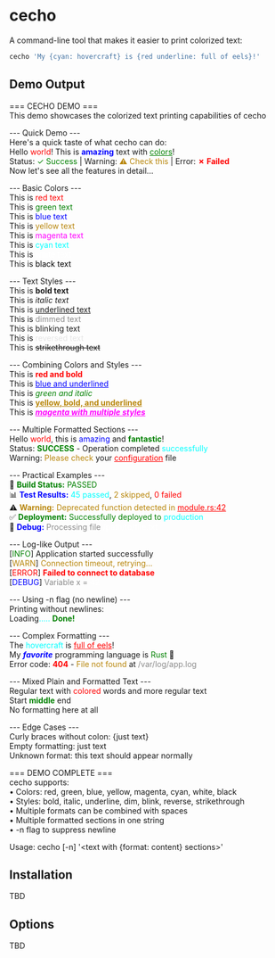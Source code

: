 # cecho

A command-line tool that makes it easier to print colorized text:

```bash
cecho 'My {cyan: hovercraft} is {red underline: full of eels}!'
```

## Demo Output

=== CECHO DEMO ===  
This demo showcases the colorized text printing capabilities of cecho

--- Quick Demo ---  
Here's a quick taste of what cecho can do:  
Hello <span style="color: red">world</span>! This is <span style="color: blue; font-weight: bold">amazing</span> text with <span style="color: green; text-decoration: underline">colors</span>!  
Status: <span style="color: green">✓ Success</span> | Warning: <span style="color: #b8860b">⚠ Check this</span> | Error: <span style="color: red; font-weight: bold">✗ Failed</span>  
Now let's see all the features in detail...

--- Basic Colors ---  
This is <span style="color: red">red text</span>  
This is <span style="color: green">green text</span>  
This is <span style="color: blue">blue text</span>  
This is <span style="color: #b8860b">yellow text</span>  
This is <span style="color: magenta">magenta text</span>  
This is <span style="color: cyan">cyan text</span>  
This is <span style="color: white">white text</span>  
This is <span style="color: black">black text</span>

--- Text Styles ---  
This is <span style="font-weight: bold">bold text</span>  
This is <span style="font-style: italic">italic text</span>  
This is <span style="text-decoration: underline">underlined text</span>  
This is <span style="opacity: 0.5">dimmed text</span>  
This is <span style="animation: blink 1s linear infinite">blinking text</span>  
This is <span style="filter: invert(1)">reversed text</span>  
This is <span style="text-decoration: line-through">strikethrough text</span>

--- Combining Colors and Styles ---  
This is <span style="color: red; font-weight: bold">red and bold</span>  
This is <span style="color: blue; text-decoration: underline">blue and underlined</span>  
This is <span style="color: green; font-style: italic">green and italic</span>  
This is <span style="color: #b8860b; font-weight: bold; text-decoration: underline">yellow, bold, and underlined</span>  
This is <span style="color: magenta; font-weight: bold; font-style: italic; text-decoration: underline">magenta with multiple styles</span>

--- Multiple Formatted Sections ---  
Hello <span style="color: red">world</span>, this is <span style="color: blue">amazing</span> and <span style="color: green; font-weight: bold">fantastic</span>!  
Status: <span style="color: green; font-weight: bold">SUCCESS</span> - Operation completed <span style="color: cyan">successfully</span>  
Warning: <span style="color: #b8860b">Please check</span> your <span style="color: red; text-decoration: underline">configuration</span> file

--- Practical Examples ---  
🚀 <span style="color: green; font-weight: bold">Build Status:</span> <span style="color: green">PASSED</span>  
📊 <span style="color: blue; font-weight: bold">Test Results:</span> <span style="color: cyan">45 passed</span>, <span style="color: #b8860b">2 skipped</span>, <span style="color: red">0 failed</span>  
⚠️  <span style="color: #b8860b; font-weight: bold">Warning:</span> <span style="color: #b8860b">Deprecated function detected in</span> <span style="color: red; text-decoration: underline">module.rs:42</span>  
✅ <span style="color: green; font-weight: bold">Deployment:</span> <span style="color: green">Successfully deployed to</span> <span style="color: cyan">production</span>  
🔧 <span style="color: blue; font-weight: bold">Debug:</span> <span style="opacity: 0.5">Processing file</span> <span style="color: white">/path/to/file.txt</span>

--- Log-like Output ---  
[<span style="color: green">INFO</span>] Application started successfully  
[<span style="color: #b8860b">WARN</span>] <span style="color: #b8860b">Connection timeout, retrying...</span>  
[<span style="color: red">ERROR</span>] <span style="color: red; font-weight: bold">Failed to connect to database</span>  
[<span style="color: blue">DEBUG</span>] <span style="opacity: 0.5">Variable x =</span> <span style="color: white">42</span>

--- Using -n flag (no newline) ---  
Printing without newlines:  
Loading<span style="color: cyan">.</span><span style="color: cyan">.</span><span style="color: cyan">.</span><span style="color: cyan">.</span><span style="color: cyan">.</span> <span style="color: green; font-weight: bold">Done!</span>

--- Complex Formatting ---  
The <span style="color: cyan">hovercraft</span> is <span style="color: red; text-decoration: underline">full of eels</span>!  
My <span style="color: blue; font-weight: bold; font-style: italic">favorite</span> programming language is <span style="color: green">Rust</span> 🦀  
Error code: <span style="color: red; font-weight: bold">404</span> - <span style="color: #b8860b">File not found</span> at <span style="opacity: 0.5">/var/log/app.log</span>

--- Mixed Plain and Formatted Text ---  
Regular text with <span style="color: red">colored</span> words and more regular text  
Start <span style="color: green; font-weight: bold">middle</span> end  
No formatting here at all

--- Edge Cases ---  
Curly braces without colon: {just text}  
Empty formatting: just text  
Unknown format: this text should appear normally

=== DEMO COMPLETE ===  
cecho supports:  
• Colors: red, green, blue, yellow, magenta, cyan, white, black  
• Styles: bold, italic, underline, dim, blink, reverse, strikethrough  
• Multiple formats can be combined with spaces  
• Multiple formatted sections in one string  
• -n flag to suppress newline

Usage: cecho [-n] '<text with {format: content} sections>'

## Installation

TBD

## Options

TBD
